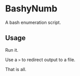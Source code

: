 # BashyNumb

A bash enumeration script.

## Usage

Run it. 

Use a `>` to redirect output to a file.

That is all.
